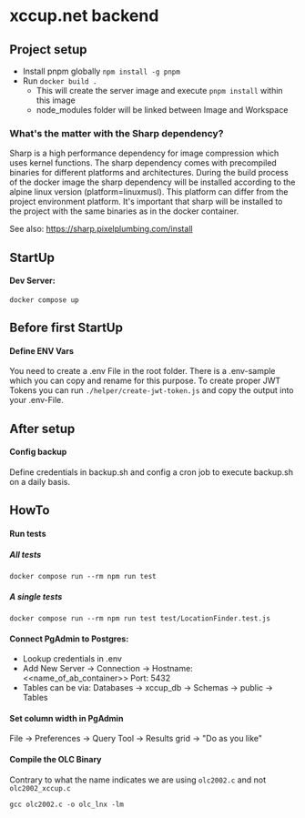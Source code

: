 # xccup.net backend

## Project setup

- Install pnpm globally `npm install -g pnpm`
- Run `docker build .` 
    - This will create the server image and execute `pnpm install` within this image
    - node_modules folder will be linked between Image and Workspace


### What's the matter with the Sharp dependency?

Sharp is a high performance dependency for image compression which uses kernel functions.
The sharp dependency comes with precompiled binaries for different platforms and architectures.
During the build process of the docker image the sharp dependency will be installed according to the alpine linux version (platform=linuxmusl).
This platform can differ from the project environment platform. It's important that sharp will be installed to the project with the same binaries as in the docker container.

See also:
https://sharp.pixelplumbing.com/install

## StartUp

#### Dev Server:

```
docker compose up
```

## Before first StartUp

#### Define ENV Vars

You need to create a .env File in the root folder. There is a .env-sample which you can copy and rename for this purpose. To create proper JWT Tokens you can run `./helper/create-jwt-token.js` and copy the output into your .env-File.

## After setup

#### Config backup

Define credentials in backup.sh and config a cron job to execute backup.sh on a daily basis.

## HowTo

#### Run tests

##### All tests

```
docker compose run --rm npm run test
```

##### A single tests

```
docker compose run --rm npm run test test/LocationFinder.test.js
```

#### Connect PgAdmin to Postgres:

- Lookup credentials in .env
- Add New Server -> Connection -> Hostname: <<name_of_ab_container>> Port: 5432
- Tables can be via: Databases -> xccup_db -> Schemas -> public -> Tables

#### Set column width in PgAdmin

File -> Preferences -> Query Tool -> Results grid -> "Do as you like"

#### Compile the OLC Binary

Contrary to what the name indicates we are using `olc2002.c` and not `olc2002_xccup.c`

```
gcc olc2002.c -o olc_lnx -lm
```
